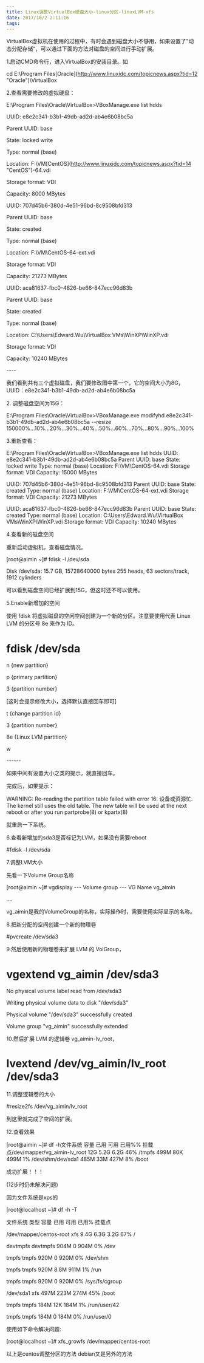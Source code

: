```yaml
---
title: Linux调整VirtualBox硬盘大小-linux分区-linuxLVM-xfs
date: 2017/10/2 2:11:16
tags:
---
```



VirtualBox虚拟机在使用的过程中，有时会遇到磁盘大小不够用，如果设置了”动态分配存储“，可以通过下面的方法对磁盘的空间进行手动扩展。

1.启动CMD命令行，进入VirtualBox的安装目录。如

cd E:\Program Files\[Oracle](http://www.linuxidc.com/topicnews.aspx?tid=12 "Oracle")\VirtualBox

2.查看需要修改的虚拟硬盘：

E:\Program Files\Oracle\VirtualBox>VBoxManage.exe list hdds

UUID:          e8e2c341-b3b1-49db-ad2d-ab4e6b08bc5a

Parent UUID:    base

State:          locked write

Type:          normal (base)

Location:      F:\VM\[CentOS](http://www.linuxidc.com/topicnews.aspx?tid=14 "CentOS")-64.vdi

Storage format: VDI

Capacity:      8000 MBytes

UUID:          707d45b6-380d-4e51-96bd-8c9508bfd313

Parent UUID:    base

State:          created

Type:          normal (base)

Location:      F:\VM\CentOS-64-ext.vdi

Storage format: VDI

Capacity:      21273 MBytes

UUID:          aca81637-fbc0-4826-be66-847ecc96d83b

Parent UUID:    base

State:          created

Type:          normal (base)

Location:      C:\Users\Edward.Wu\VirtualBox VMs\WinXP\WinXP.vdi

Storage format: VDI

Capacity:      10240 MBytes

\----

我们看到共有三个虚拟磁盘，我们要修改图中第一个，它的空间大小为8G，UUID：e8e2c341-b3b1-49db-ad2d-ab4e6b08bc5a 

2\. 调整磁盘空间为15G：

E:\Program Files\Oracle\VirtualBox>VBoxManage.exe modifyhd e8e2c341-b3b1-49db-ad2d-ab4e6b08bc5a \--resize 150000%...10%...20%...30%...40%...50%...60%...70%...80%...90%...100%

3.重新查看：

E:\Program Files\Oracle\VirtualBox>VBoxManage.exe list hdds UUID:          e8e2c341-b3b1-49db-ad2d-ab4e6b08bc5a Parent UUID:    base State:          locked write Type:          normal (base) Location:      F:\VM\CentOS-64.vdi Storage format: VDI Capacity:      15000 MBytes

UUID:          707d45b6-380d-4e51-96bd-8c9508bfd313 Parent UUID:    base State:          created Type:          normal (base) Location:      F:\VM\CentOS-64-ext.vdi Storage format: VDI Capacity:      21273 MBytes

UUID:          aca81637-fbc0-4826-be66-847ecc96d83b Parent UUID:    base State:          created Type:          normal (base) Location:      C:\Users\Edward.Wu\VirtualBox VMs\WinXP\WinXP.vdi Storage format: VDI Capacity:      10240 MBytes

4.查看新的磁盘空间

重新启动虚拟机，查看磁盘情况。

[root@aimin ~]# fdisk -l /dev/sda

Disk /dev/sda: 15.7 GB, 15728640000 bytes 255 heads, 63 sectors/track, 1912 cylinders

可以看到磁盘空间已经扩展到15G，但这时还不可以使用。

5.Enable新增加的空间

使用 fdisk 将虚拟磁盘的空闲空间创建为一个新的分区。注意要使用代表 Linux LVM 的分区号 8e 来作为 ID。

# fdisk /dev/sda

n {new partition}

p {primary partition}

3 {partition number}

[这时会提示修改大小，选择默认直接回车即可]

t {change partition id}

3 {partition number}

8e {Linux LVM partition}

w

\------

如果中间有设置大小之类的提示，就直接回车。

完成后，如果提示：

WARNING: Re-reading the partition table failed with error 16: 设备或资源忙. The kernel still uses the old table. The new table will be used at the next reboot or after you run partprobe(8) or kpartx(8)

就重启一下系统。

6.查看新增加的sda3是否标记为LVM，如果没有需要reboot

#fdisk -l /dev/sda

7.调整LVM大小

先看一下Volume Group名称

[root@aimin ~]# vgdisplay   \--- Volume group ---   VG Name              vg_aimin

....

vg_aimin是我的VolumeGroup的名称，实际操作时，需要使用实际显示的名称。

8.把新分配的空间创建一个新的物理卷

#pvcreate /dev/sda3

9.然后使用新的物理卷来扩展 LVM 的 VolGroup，

# vgextend vg_aimin /dev/sda3

No physical volume label read from /dev/sda3

Writing physical volume data to disk "/dev/sda3"

Physical volume "/dev/sda3" successfully created

Volume group "vg_aimin" successfully extended

10.然后扩展 LVM 的逻辑卷 vg_aimin-lv_root，

# lvextend /dev/vg_aimin/lv_root /dev/sda3

11.调整逻辑卷的大小

#resize2fs /dev/vg_aimin/lv_root

到这里就完成了空间的扩展。

12.查看效果

[root@aimin ~]# df -h文件系统              容量  已用  可用 已用%% 挂载点/dev/mapper/vg_aimin-lv_root                      12G  5.2G  6.2G  46% /tmpfs                499M  80K  499M  1% /dev/shm/dev/sda1            485M  33M  427M  8% /boot

成功扩展！！！

(12步时仍未解决问题)

因为文件系统是xps的

[root@localhost ~]# df -h -T

文件系统                类型      容量  已用  可用 已用% 挂载点

/dev/mapper/centos-root xfs       9.4G  6.3G  3.2G   67% /

devtmpfs                devtmpfs  904M     0  904M    0% /dev

tmpfs                   tmpfs     920M     0  920M    0% /dev/shm

tmpfs                   tmpfs     920M  8.8M  911M    1% /run

tmpfs                   tmpfs     920M     0  920M    0% /sys/fs/cgroup

/dev/sda1               xfs       497M  223M  274M   45% /boot

tmpfs                   tmpfs     184M   12K  184M    1% /run/user/42

tmpfs                   tmpfs     184M     0  184M    0% /run/user/0

使用如下命令解决问题:

[root@localhost ~]# xfs_growfs /dev/mapper/centos-root

  


  


以上是centos调整分区的方法 debian又是另外的方法

  


  


  


